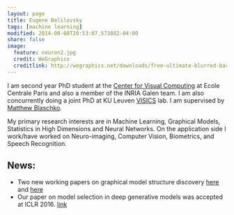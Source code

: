 ```yaml
---
layout: page
title: Eugene Belilovsky
tags: [machine learning]
modified: 2014-08-08T20:53:07.573882-04:00
share: false
image:
  feature: neuron2.jpg
  credit: WeGraphics
  creditlink: http://wegraphics.net/downloads/free-ultimate-blurred-background-pack/
---
```


I am second year PhD student at the [Center for Visual Computing](http://cvn.ecp.fr/) at  Ecole Centrale Paris and also a member of the INRIA Galen team. I am also concurrently doing a joint PhD at KU Leuven  [VISICS](https://www.esat.kuleuven.be/psi/visics) lab. I am supervised by [Matthew Blaschko](http://homes.esat.kuleuven.be/~mblaschk/).

My primary research interests are in Machine Learning, Graphical Models, Statistics in High Dimensions and Neural Networks. On the application side I work/have worked on Neuro-imaging, Computer Vision, Biometrics, and Speech Recognition.  


## News:
* Two new working papers on graphical model structure discovery [here](https://hal.inria.fr/hal-01306491v3) and [here](https://hal.inria.fr/hal-01248844/file/main.pdf)
* Our paper on model selection in deep generative models was accepted at ICLR 2016. [link](http://arxiv.org/abs/1511.04581)
 
